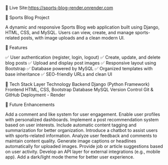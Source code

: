 
🔗 Live Site:https://sports-blog-render.onrender.com

🏅 Sports Blog Project

A dynamic and responsive Sports Blog web application built using Django, HTML, CSS, and MySQL.
Users can view, create, and manage sports-related posts, with image uploads and a clean modern UI.

🚀 Features

✅ User authentication (register, login, logout)
✅ Create, update, and delete blog posts
✅ Upload and display post images
✅ Responsive layout using Bootstrap
✅ Database powered by MySQL
✅ Organized templates with base inheritance
✅ SEO-friendly URLs and clean UI

🧰 Tech Stack
Layer	Technology
Backend	Django (Python Framework)
Frontend	HTML, CSS, Bootstrap
Database	MySQL
Version Control	Git & GitHub
Deployment - Render 

🏁 Future Enhancements

Add a comment and like system for user engagement.
Enable user profiles with personalized dashboards.
Implement a post recommendation system based on user interests.
Include automatic content tagging and summarization for better organization.
Introduce a chatbot to assist users with sports-related information.
Analyze user feedback and comments to maintain content quality.
Generate image captions or headlines automatically for uploaded images.
Provide job or article suggestions based on user activity.
Develop an API layer for external integrations (e.g., mobile app).
Add a dark/light mode theme for better user experience.
